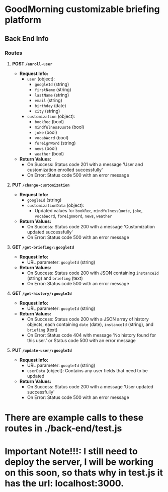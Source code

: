 
# GoodMorning customizable briefing platform

## Back End Info

### Routes

1. **POST `/enroll-user`**
   - **Request Info:**
     - `user` (object):
       - `googleId` (string)
       - `firstName` (string)
       - `lastName` (string)
       - `email` (string)
       - `birthday` (date)
       - `city` (string)
     - `customization` (object):
       - `bookRec` (bool)
       - `mindfulnessQuote` (bool)
       - `joke` (bool)
       - `vocabWord` (bool)
       - `foreignWord` (string)
       - `news` (bool)
       - `weather` (bool)
   - **Return Values:**
     - On Success: Status code 201 with a message 'User and customization enrolled successfully'
     - On Error: Status code 500 with an error message

2. **PUT `/change-customization`**
   - **Request Info:**
     - `googleId` (string)
     - `customizationData` (object):
       - Updated values for `bookRec`, `mindfulnessQuote`, `joke`, `vocabWord`, `foreignWord`, `news`, `weather`
   - **Return Values:**
     - On Success: Status code 200 with a message 'Customization updated successfully'
     - On Error: Status code 500 with an error message

3. **GET `/get-briefing/:googleId`**
   - **Request Info:**
     - URL parameter: `googleId` (string)
   - **Return Values:**
     - On Success: Status code 200 with JSON containing `instanceId` (string) and `briefing` (text)
     - On Error: Status code 500 with an error message

4. **GET `/get-history/:googleId`**
   - **Request Info:**
     - URL parameter: `googleId` (string)
   - **Return Values:**
     - On Success: Status code 200 with a JSON array of history objects, each containing `date` (date), `instanceId` (string), and `briefing` (text)
     - On Error: Status code 404 with message 'No history found for this user.' or Status code 500 with an error message

5. **PUT `/update-user/:googleId`**
   - **Request Info:**
     - URL parameter: `googleId` (string)
     - `userData` (object): Contains any user fields that need to be updated
   - **Return Values:**
     - On Success: Status code 200 with a message 'User updated successfully'
     - On Error: Status code 500 with an error message

# There are example calls to these routes in ./back-end/test.js

# Important Note!!!: I still need to deploy the server, I will be working on this soon, so thats why in test.js it has the url: localhost:3000. 